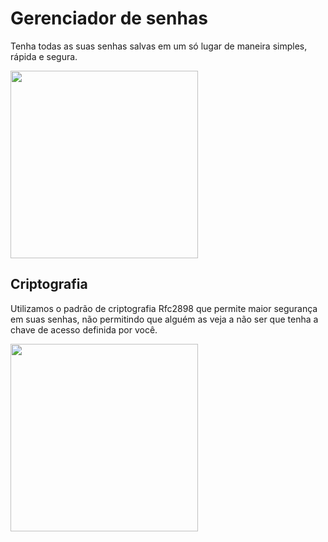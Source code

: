 # Gerenciador de senhas
Tenha todas as suas senhas salvas em um só lugar de maneira simples, rápida e segura.

<img src="http://c1.staticflickr.com/5/4459/37658698551_f3c90e1002_b.jpg" height="300"/>

## Criptografia
Utilizamos o padrão de criptografia Rfc2898 que permite maior segurança em suas senhas, não permitindo que alguém as veja a não ser que tenha a chave de acesso definida por você.


<img src="http://c1.staticflickr.com/5/4461/37658701901_8ac8c4e528_z.jpg"  height="300"/>
